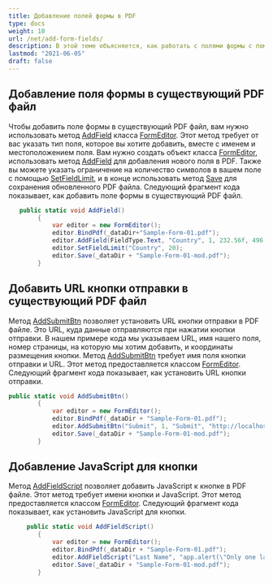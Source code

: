 ```yaml
---
title: Добавление полей формы в PDF
type: docs
weight: 10
url: /net/add-form-fields/
description: В этой теме объясняется, как работать с полями формы с помощью Aspose.PDF Facades, используя класс FormEditor.
lastmod: "2021-06-05"
draft: false
---
```


## Добавление поля формы в существующий PDF файл

Чтобы добавить поле формы в существующий PDF файл, вам нужно использовать метод [AddField](https://reference.aspose.com/pdf/net/aspose.pdf.facades/formeditor/methods/addfield/index) класса [FormEditor](https://reference.aspose.com/pdf/net/aspose.pdf.facades/formeditor). Этот метод требует от вас указать тип поля, которое вы хотите добавить, вместе с именем и местоположением поля. Вам нужно создать объект класса [FormEditor](https://reference.aspose.com/pdf/net/aspose.pdf.facades/formeditor), использовать метод [AddField](https://reference.aspose.com/pdf/net/aspose.pdf.facades/formeditor/methods/addfield/index) для добавления нового поля в PDF. Также вы можете указать ограничение на количество символов в вашем поле с помощью [SetFieldLimit](https://reference.aspose.com/pdf/net/aspose.pdf.facades/formeditor/methods/setfieldlimit), и в конце использовать метод [Save](https://reference.aspose.com/pdf/net/aspose.pdf.facades/form/methods/save/index) для сохранения обновленного PDF файла. Следующий фрагмент кода показывает, как добавить поле формы в существующий PDF файл.

```csharp
   public static void AddField()
        {
            var editor = new FormEditor();
            editor.BindPdf(_dataDir+"Sample-Form-01.pdf");
            editor.AddField(FieldType.Text, "Country", 1, 232.56f, 496.75f, 352.28f, 514.03f);
            editor.SetFieldLimit("Country", 20);
            editor.Save(_dataDir + "Sample-Form-01-mod.pdf");
        }
```
## Добавить URL кнопки отправки в существующий PDF файл

Метод [AddSubmitBtn](https://reference.aspose.com/pdf/net/aspose.pdf.facades/formeditor/methods/addsubmitbtn) позволяет установить URL кнопки отправки в PDF файле. Это URL, куда данные отправляются при нажатии кнопки отправки. В нашем примере кода мы указываем URL, имя нашего поля, номер страницы, на которую мы хотим добавить, и координаты размещения кнопки. Метод [AddSubmitBtn](https://reference.aspose.com/pdf/net/aspose.pdf.facades/formeditor/methods/addsubmitbtn) требует имя поля кнопки отправки и URL. Этот метод предоставляется классом [FormEditor](https://reference.aspose.com/html/net/aspose.html.forms/formeditor). Следующий фрагмент кода показывает, как установить URL кнопки отправки.

```csharp
public static void AddSubmitBtn()
        {
            var editor = new FormEditor();
            editor.BindPdf(_dataDir + "Sample-Form-01.pdf");
            editor.AddSubmitBtn("Submit", 1, "Submit", "http://localhost:3000", 232.56f, 466.75f, 352.28f, 484.03f);
            editor.Save(_dataDir + "Sample-Form-01-mod.pdf");
        }
```

## Добавление JavaScript для кнопки

Метод [AddFieldScript](https://reference.aspose.com/pdf/net/aspose.pdf.facades/formeditor/methods/addfieldscript) позволяет добавить JavaScript к кнопке в PDF файле. Этот метод требует имени кнопки и JavaScript. Этот метод предоставляется классом [FormEditor](https://reference.aspose.com/html/net/aspose.html.forms/formeditor). Следующий фрагмент кода показывает, как установить JavaScript для кнопки.

```csharp
     public static void AddFieldScript()
        {
            var editor = new FormEditor();
            editor.BindPdf(_dataDir + "Sample-Form-01.pdf");
            editor.AddFieldScript("Last Name", "app.alert(\"Only one last name\",3);");
            editor.Save(_dataDir + "Sample-Form-01-mod.pdf");
        }
```